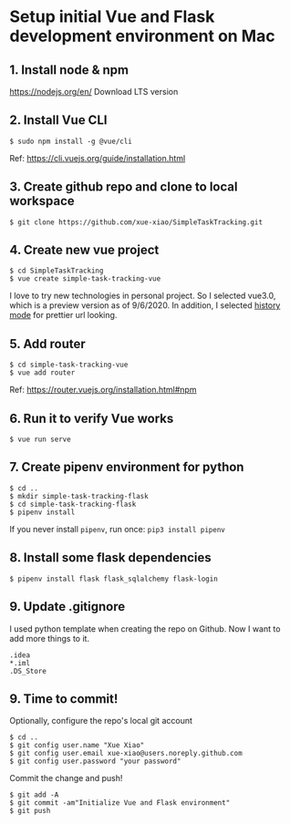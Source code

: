 # Setup initial Vue and Flask development environment on Mac

## 1. Install node & npm 
https://nodejs.org/en/ 
Download LTS version 

## 2. Install Vue CLI 

```
$ sudo npm install -g @vue/cli
```
 
Ref: https://cli.vuejs.org/guide/installation.html 

## 3. Create github repo and clone to local workspace

```
$ git clone https://github.com/xue-xiao/SimpleTaskTracking.git
```

## 4. Create new vue project

```
$ cd SimpleTaskTracking
$ vue create simple-task-tracking-vue 
```

I love to try new technologies in personal project. 
So I selected vue3.0, which is a preview version as of 9/6/2020.
In addition, I selected [history mode](https://router.vuejs.org/guide/essentials/history-mode.html) for prettier url looking.

## 5. Add router

```
$ cd simple-task-tracking-vue
$ vue add router 
```

Ref: https://router.vuejs.org/installation.html#npm 

## 6. Run it to verify Vue works 

```
$ vue run serve 
```
## 7. Create pipenv environment for python

```
$ cd ..
$ mkdir simple-task-tracking-flask 
$ cd simple-task-tracking-flask 
$ pipenv install 
```

If you never install `pipenv`, run once: `pip3 install pipenv` 

## 8. Install some flask dependencies 
 
```
$ pipenv install flask flask_sqlalchemy flask-login 
```

## 9. Update .gitignore

I used python template when creating the repo on Github.
Now I want to add more things to it.

```
.idea
*.iml
.DS_Store 
```

## 9. Time to commit! 

Optionally, configure the repo's local git account

```
$ cd ..
$ git config user.name "Xue Xiao"
$ git config user.email xue-xiao@users.noreply.github.com
$ git config user.password "your password"
```

Commit the change and push!

```
$ git add -A
$ git commit -am"Initialize Vue and Flask environment"
$ git push
```
